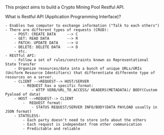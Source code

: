 This project aims to build a Crypto Mining Pool Restful API.

What is Restful API (Application Programming Interface)?

    - Enables two computer to exchange information ("Talk to each others")
    - There are different types of requests (CRUD):
        - POST: CREATE DATA     --> C
        - GET: READ DATA        --> R
        - PATCH: UPDATE DATA    --> U
        - DELETE: DELETE DATA   --> D
        - etc.
    - RESTful API:
        - Follow a set of rules/constraints known as Representational State Transfer
        - Organize resources/data into a bunch of unique URLs/URIs (Uniform Resource Identifiers) that differentiate differente type of resources on a server.
        - CLIENT -->REQUEST--> HOST/SERVER
            - REQUEST has a specific format:
                - HTTP VERB/URL_TO_ACCESS/ HEADERS(METADATA)/ BODY(Custom Pyaload of data)
        - HOST -->REQUEST--> CLIENT
            -  REQUEST format:
                - STATUS REQUEST/SERVER INFO/BODY(DATA PAYLOAD usually in JSON format)
        - STATELESS:
            - Each party doesn't need to store info about the others
            - Each request is independant from other communication
            - Predictable and reliable
